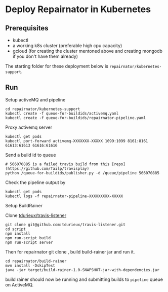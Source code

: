 # Deploy Repairnator in Kubernetes

## Prerequisites

* kubectl
* a working k8s cluster (preferable high cpu capacity)
* gcloud (for creating the cluster mentoned above and creating mongodb if you don't have them already)

The starting folder for these deployment below is `repairnator/kubernetes-support`.

## Run
Setup activeMQ and pipeline

```
cd repairnator/kubernetes-support
kubectl create -f queue-for-buildids/activemq.yaml
kubectl create -f queue-for-buildids/repairnator-pipeline.yaml
```

Proxy activemq server 

```
kubectl get pods
kubectl port-forward activemq-XXXXXXX-XXXXX 1099:1099 8161:8161 61613:61613 61616:61616
```

Send a build id to queue 

```
# 566070885 is a failed travis build from this [repo](https://github.com/Tailp/travisplay)
python /queue-for-buildids/publisher.py -d /queue/pipeline 566070885
```

Check the pipeline output by

```
kubectl get pods 
kubectl logs -f repairnator-pipeline-XXXXXXXXX-XXXXX
```

Setup BuildRainer

Clone [tdurieux/travis-listener](https://github.com/tdurieux/travis-listener)
```
git clone git@github.com:tdurieux/travis-listener.git
cd script
npm install
npm run-script build
npm run-script server
```

Then for repairnator git clone , build build-rainer jar and run it.

```
cd repairnator/build-rainer
mvn install -DskipTest
java -jar target/build-rainer-1.0-SNAPSHOT-jar-with-dependencies.jar
```

build rainer should now be running and submitting builds to `pipeline` queue on ActiveMQ.
